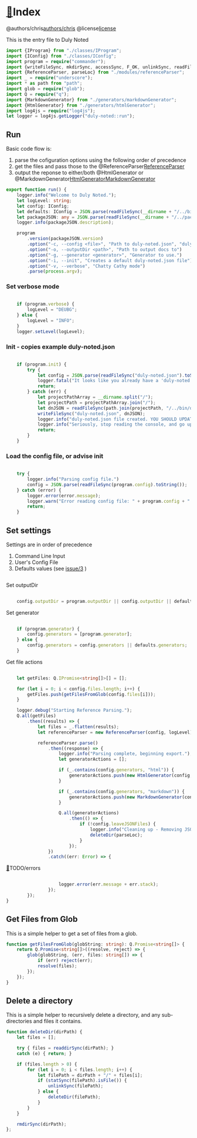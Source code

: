 

# <a name="index" id="index" ></a>[🔗](#user-content-index)Index
@authors/chris[authors/chris](.././authors.md.md#user-content-authors-chris)
@license[license](.././license.md.md#user-content-license)

This is the entry file to Duly Noted

```typescript
import {IProgram} from "./classes/IProgram";
import {IConfig} from "./classes/IConfig";
import program = require("commander");
import {writeFileSync, mkdirSync, accessSync, F_OK, unlinkSync, readFileSync, readdirSync, rmdirSync, statSync} from "fs";
import {ReferenceParser, parseLoc} from "./modules/referenceParser";
import _ = require("underscore");
import * as path from "path";
import glob = require("glob");
import Q = require("q");
import {MarkdownGenerator} from "./generators/markdownGenerator";
import {HtmlGenerator} from "./generators/htmlGenerator";
import log4js = require("log4js");
let logger = log4js.getLogger("duly-noted::run");

```

## Run

Basic code flow is:

1. parse the cofiguration options using the following order of precedence
2. get the files and pass those to the @ReferenceParser[ReferenceParser](.././ts/modules/referenceParser.ts.md#user-content-referenceparser)
3. output the reponse to either/both @HtmlGenerator or @MarkdownGenerator[HtmlGenerator](.././ts/generators/htmlGenerator.ts.md#user-content-htmlgenerator)[MarkdownGenerator](.././ts/generators/markdownGenerator.ts.md#user-content-markdowngenerator)

```typescript
export function run() {
    logger.info("Welcome to Duly Noted.");
    let logLevel: string;
    let config: IConfig;
    let defaults: IConfig = JSON.parse(readFileSync(__dirname + "/../bin/defaults.json").toString());
    let packageJSON: any = JSON.parse(readFileSync(__dirname + "/../package.json").toString());
    logger.info(packageJSON.description);

    program
        .version(packageJSON.version)
        .option("-c, --config <file>", "Path to duly-noted.json", "duly-noted.json")
        .option("-o, --outputDir <path>", "Path to output docs to")
        .option("-g, --generator <generator>", "Generator to use.")
        .option("-i, --init", "Creates a default duly-noted.json file")
        .option("-v, --verbose", "Chatty Cathy mode")
        .parse(process.argv);

```
### Set verbose mode
```typescript
   
    if (program.verbose) {
        logLevel = "DEUBG";
    } else {
        logLevel = "INFO";
    }
    logger.setLevel(logLevel);


```
### Init - copies example duly-noted.json
```typescript
   
    if (program.init) {
        try {
            let config = JSON.parse(readFileSync("duly-noted.json").toString());
            logger.fatal("It looks like you already have a 'duly-noted.json' file. Please just update that one.");
            return;
        } catch (err) {
            let projectPathArray = __dirname.split("/");
            let projectPath = projectPathArray.join("/");
            let dnJSON = readFileSync(path.join(projectPath, "/../bin/default.duly-noted.json")).toString();
            writeFileSync("duly-noted.json", dnJSON);
            logger.info("duly-noted.json file created. YOU SHOULD UPDATE IT TO FIT YOUR NEEDS.");
            logger.info("Seriously, stop reading the console, and go update your brand new duly-noted.json file aleady!");
            return;
        }
    }

```
### Load the config file, or advise init
```typescript
   
    try {
        logger.info("Parsing config file.")
        config = JSON.parse(readFileSync(program.config).toString());
    } catch (error) {
        logger.error(error.message);
        logger.warn("Error reading config file: " + program.config + " Try running init first.");
        return;
    }

```

## Set settings
Settings are in order of precedence

1. Command Line Input
2. User's Config File
3. Defaults values (see [issue/3](https://github.com/ShieldMyFiles/duly-noted/issues/4) )

```typescript

```
 Set outputDir
```typescript
   
    config.outputDir = program.outputDir || config.outputDir || defaults.outputDir;

```
 Set generator
```typescript
   
    if (program.generator) {
        config.generators = [program.generator];
    } else {
        config.generators = config.generators || defaults.generators;
    }

```
 Get file actions
```typescript
   
    let getFiles: Q.IPromise<string[]>[] = [];

    for (let i = 0; i < config.files.length; i++) {
        getFiles.push(getFilesFromGlob(config.files[i]));
    }

    logger.debug("Starting Reference Parsing.");
    Q.all(getFiles)
        .then((results) => {
            let files = _.flatten(results);
            let referenceParser = new ReferenceParser(config, logLevel);

            referenceParser.parse()
                .then((response) => {
                    logger.info("Parsing complete, beginning export.");
                    let generatorActions = [];

                    if (_.contains(config.generators, "html")) {
                        generatorActions.push(new HtmlGenerator(config, logLevel).generate());
                    }

                    if (_.contains(config.generators, "markdown")) {
                        generatorActions.push(new MarkdownGenerator(config, logLevel).generate());
                    }

                    Q.all(generatorActions)
                        .then(() => {
                            if (!config.leaveJSONFiles) {
                                logger.info("Cleaning up - Removing JSON parse files.");
                                deleteDir(parseLoc);
                            }
                        });
                })
                .catch((err: Error) => {
```
 <a name="todo-errors" id="todo-errors" ></a>[🔗](#user-content-todo-errors)TODO/errors
```typescript
                   
                    logger.error(err.message + err.stack);
                });
        });
}

```

## Get Files from Glob
This is a simple helper to get a set of files from a glob.

```typescript
function getFilesFromGlob(globString: string): Q.Promise<string[]> {
    return Q.Promise<string[]>((resolve, reject) => {
        glob(globString, (err, files: string[]) => {
            if (err) reject(err);
            resolve(files);
        });
    });
}

```

## Delete a directory
This is a simple helper to recursively delete a directory, and any sub-directories and files it contains.

```typescript
function deleteDir(dirPath) {
    let files = [];

    try { files = readdirSync(dirPath); }
    catch (e) { return; }

    if (files.length > 0) {
        for (let i = 0; i < files.length; i++) {
            let filePath = dirPath + "/" + files[i];
            if (statSync(filePath).isFile()) {
                unlinkSync(filePath);
            } else {
                deleteDir(filePath);
            }
        }
    }

    rmdirSync(dirPath);
};
```